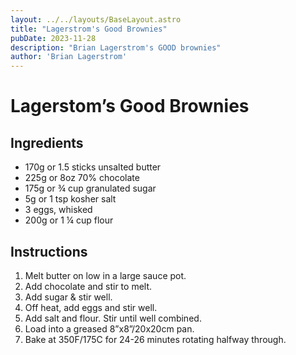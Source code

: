 ```yaml
---
layout: ../../layouts/BaseLayout.astro
title: "Lagerstrom's Good Brownies"
pubDate: 2023-11-28
description: "Brian Lagerstrom's GOOD brownies"
author: 'Brian Lagerstrom'
---
```

# Lagerstom’s Good Brownies

## Ingredients

* 170g or 1.5 sticks unsalted butter
* 225g or 8oz 70% chocolate
* 175g or ¾ cup granulated sugar
* 5g or 1 tsp kosher salt
* 3 eggs, whisked
* 200g or 1 ¼ cup flour

## Instructions

1. Melt butter on low in a large sauce pot.
2. Add chocolate and stir to melt.
3. Add sugar & stir well.
4. Off heat, add eggs and stir well.
5. Add salt and flour. Stir until well combined.
6. Load into a greased 8”x8”/20x20cm pan.
7. Bake at 350F/175C for 24-26 minutes rotating halfway through. 
